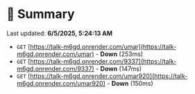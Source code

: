 # 📖 Summary
Last updated: **6/5/2025, 5:24:13 AM**

- `GET` [https://talk-m6gd.onrender.com/umar](https://talk-m6gd.onrender.com/umar) - **Down** (253ms)
- `GET` [https://talk-m6gd.onrender.com/9337](https://talk-m6gd.onrender.com/9337) - **Down** (147ms)
- `GET` [https://talk-m6gd.onrender.com/umar920](https://talk-m6gd.onrender.com/umar920) - **Down** (150ms)

